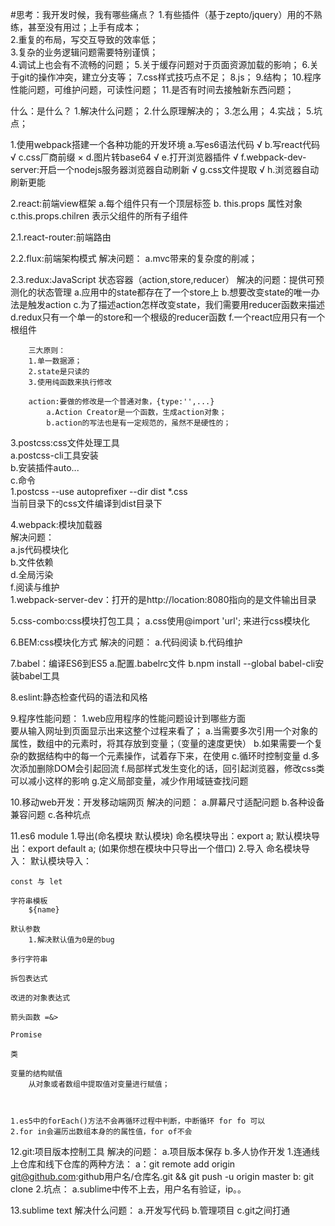 #思考：我开发时候，我有哪些痛点？ 
    1.有些插件（基于zepto/jquery）用的不熟练，甚至没有用过；上手有成本；  
    2.重复的布局，写交互导致的效率低；   
    3.复杂的业务逻辑问题需要特别谨慎；  
    4.调试上也会有不流畅的问题； 
    5.关于缓存问题对于页面资源加载的影响； 
    6.关于git的操作冲突，建立分支等； 
    7.css样式技巧点不足； 
    8.js； 
    9.结构； 
    10.程序性能问题，可维护问题，可读性问题； 
    11.是否有时间去接触新东西问题； 



什么：是什么？
    1.解决什么问题；
    2.什么原理解决的；
    3.怎么用；
    4.实战；
    5.坑点；


1.使用webpack搭建一个各种功能的开发环境
    a.写es6语法代码          √
    b.写react代码            √
    c.css厂商前缀            ×
    d.图片转base64           √
    e.打开浏览器插件         √
    f.webpack-dev-server:开启一个nodejs服务器浏览器自动刷新 √
    g.css文件提取             √
    h.浏览器自动刷新更能


2.react:前端view框架
    a.每个组件只有一个顶层标签 
    b. this.props          属性对象  
    c.this.props.chilren   表示父组件的所有子组件

2.1.react-router:前端路由

2.2.flux:前端架构模式
    解决问题：
        a.mvc带来的复杂度的削减；

2.3.redux:JavaScript 状态容器（action,store,reducer）
    解决的问题：提供可预测化的状态管理
        a.应用中的state都存在了一个store上
        b.想要改变state的唯一办法是触发action
        c.为了描述action怎样改变state，我们需要用reducer函数来描述
        d.redux只有一个单一的store和一个根级的reducer函数
        f.一个react应用只有一个根组件
        
        三大原则：  
        1.单一数据源；  
        2.state是只读的  
        3.使用纯函数来执行修改  

        action:要做的修改是一个普通对象，{type:'',...}  
            a.Action Creator是一个函数，生成action对象； 
            b.action的写法也是有一定规范的，虽然不是硬性的；  



3.postcss:css文件处理工具  
    a.postcss-cli工具安装  
    b.安装插件auto...  
    c.命令  
        1.postcss --use autoprefixer --dir dist *.css  
        当前目录下的css文件编译到dist目录下  

 4.webpack:模块加载器  
    解决问题：  
        a.js代码模块化  
        b.文件依赖  
        d.全局污染  
        f.阅读与维护  
    1.webpack-server-dev：打开的是http://location:8080指向的是文件输出目录  

    
 5.css-combo:css模块打包工具；
    a.css使用@import 'url'; 来进行css模块化 

 6.BEM:css模块化方式
    解决的问题：
        a.代码阅读
        b.代码维护

 7.babel：编译ES6到ES5
    a.配置.babelrc文件
    b.npm install --global babel-cli安装babel工具

 8.eslint:静态检查代码的语法和风格



 9.程序性能问题：
 1.web应用程序的性能问题设计到哪些方面  
    要从输入网址到页面显示出来这整个过程来看了；
    a.当需要多次引用一个对象的属性，数组中的元素时，将其存放到变量；（变量的速度更快）
    b.如果需要一个复杂的数据结构中的每一个元素操作，试着存下来，在使用
    c.循环时控制变量
    d.多次添加删除DOM会引起回流
    f.局部样式发生变化的话，回引起浏览器，修改css类可以减小这样的影响
    g.定义局部变量，减少作用域链查找问题

10.移动web开发：开发移动端网页
    解决的问题：
        a.屏幕尺寸适配问题
        b.各种设备兼容问题
        c.各种坑点

11.es6
    module
    1.导出(命名模块 默认模块)
        命名模块导出：export a;
        默认模块导出：export default a;  (如果你想在模块中只导出一个借口)
    2.导入
        命名模块导入：
        默认模块导入：

    const 与 let

    字符串模板
        ${name}

    默认参数
        1.解决默认值为0是的bug

    多行字符串

    拆包表达式

    改进的对象表达式

    箭头函数 =&>

    Promise

    类

    变量的结构赋值
        从对象或者数组中提取值对变量进行赋值；



    1.es5中的forEach()方法不会再循环过程中判断，中断循环 for fo 可以
    2.for in会遍历出数组本身的的属性值，for of不会

 12.git:项目版本控制工具
    解决的问题：
        a.项目版本保存
        b.多人协作开发
    1.连通线上仓库和线下仓库的两种方法：
        a：git remote add origin git@github.com:github用户名/仓库名.git && git push -u origin master
        b: git clone
    2.坑点：
        a.sublime中传不上去，用户名有验证，ip。。

13.sublime text
    解决什么问题：
        a.开发写代码
        b.管理项目
        c.git之间打通




